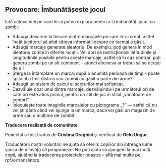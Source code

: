 ## Provocare: Îmbunătășeste jocul

Iată câteva idei pe care le-ai putea explora pentru a-ți îmbunătăți jocul cu zombi:

+ Adaugă descrieri la fiecare dintre marcajele pe care le-ai creat, astfel încât jucătorul să aibă câteva informații despre ce tocmai a găsit.
+ Adaugă marcaje generate aleatoriu. De exemplu, poți genera în mod aleatoriu zombi în diferite locații. Vei dori să restricționezi latitudinile și longitudinile posibile pentru aceste marcaje, astfel că în caz contrar, poți genera zombi pe un alt continent - atunci altcineva ar trebui să se ocupe de ei!
+ Șterge la întâmplare un marcaj după o anumită perioadă de timp - poate spitalul a fost distrus sau zombii au găsit o parte din arme?
+ Adaugă un sistem de calcul al scorurilor mai sofisticat.
+ Dezvăluie doar unul dintre marcaje, dezvăluindu-l pe următorul ori de câte ori este atins primul, pentru un stil de joc în stilul „vânătoare de comori”.
+ Înlocuiește toate imaginile marcajelor cu pictograme „?” — astfel că nu vei ști până când vei ajunge la un marcaj dacă vei găsi un magazin de arme sau o mulțime de zombi!


**Traducere realizată de comunitate**

Proiectul a fost tradus de **Cristina Draghici** și verificat de **Gelu Ungur**.

Traducătorii noștri voluntari ne ajută să oferim copiilor din întreaga lume șansa de a învăța să programeze. Ne poți ajuta să ajungem la mai mulți copii, ajutând la traducerea proiectelor noastre – află mai multe pe rpf.io/translators.